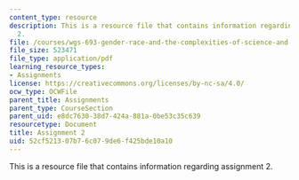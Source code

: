 ```yaml
---
content_type: resource
description: This is a resource file that contains information regarding assignment
  2.
file: /courses/wgs-693-gender-race-and-the-complexities-of-science-and-technology-a-problem-based-learning-experiment-spring-2009/52cf521307b76c079de6f425bde10a10_MITWGS_693S09_assn03.pdf
file_size: 523471
file_type: application/pdf
learning_resource_types:
- Assignments
license: https://creativecommons.org/licenses/by-nc-sa/4.0/
ocw_type: OCWFile
parent_title: Assignments
parent_type: CourseSection
parent_uid: e8dc7630-38d7-424a-881a-0be53c35c639
resourcetype: Document
title: Assignment 2
uid: 52cf5213-07b7-6c07-9de6-f425bde10a10
---
```

This is a resource file that contains information regarding assignment 2.